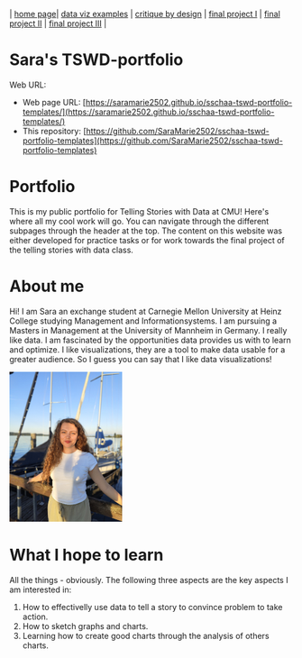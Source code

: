 | [home page](README.md)| [data viz examples](data-viz.md) | [critique by design](critique-by-design.md) | [final project I](final-project-part-one.md) | [final project II](final-project-part-two.md) | [final project III](final-project-part-three.md) |

# Sara's TSWD-portfolio
Web URL: 

- Web page URL:  [https://saramarie2502.github.io/sschaa-tswd-portfolio-templates/](https://saramarie2502.github.io/sschaa-tswd-portfolio-templates/)
- This repository:  [https://github.com/SaraMarie2502/sschaa-tswd-portfolio-templates](https://github.com/SaraMarie2502/sschaa-tswd-portfolio-templates)

# Portfolio
This is my public portfolio for Telling Stories with Data at CMU!  Here's where all my cool work will go. You can navigate through the different subpages through the header at the top. The content on this website was either developed for practice tasks or for work towards the final project of the telling stories with data class.

# About me
Hi! I am Sara an exchange student at Carnegie Mellon University at Heinz College studying Management and Informationsystems. I am pursuing a Masters in Management at the University of Mannheim in Germany. I really like data. I am fascinated by the opportunities data provides us with to learn and optimize. I like visualizations, they are a tool to make data usable for a greater audience.  So I guess you can say that I like data visualizations!

<img src="Me.jpeg" width="200"/>

# What I hope to learn
All the things - obviously. The following three aspects are the key aspects I am interested in:

1. How to effectivelly use data to tell a story to convince problem to take action.
2. How to sketch graphs and charts.
3. Learning how to create good charts through the analysis of others charts.




